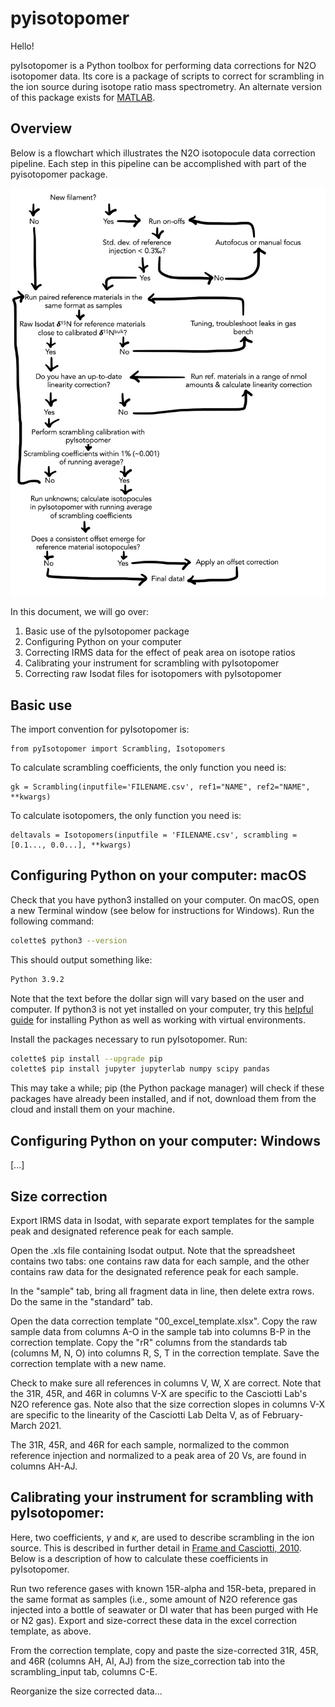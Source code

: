 # pyisotopomer

Hello!

pyIsotopomer is a Python toolbox for performing data corrections for N2O isotopomer data. Its core is a package of scripts to correct for scrambling in the ion source during isotope ratio mass spectrometry. An alternate version of this package exists for [MATLAB](https://link-to-MATLAB-README.md).

## Overview

Below is a flowchart which illustrates the N2O isotopocule data correction pipeline. Each step in this pipeline can be accomplished with part of the pyisotopomer package.

![](flowchart.jpg)

In this document, we will go over:

1. Basic use of the pyIsotopomer package
2. Configuring Python on your computer
3. Correcting IRMS data for the effect of peak area on isotope ratios
4. Calibrating your instrument for scrambling with pyIsotopomer
5. Correcting raw Isodat files for isotopomers with pyIsotopomer

## Basic use

The import convention for pyIsotopomer is:

```
from pyIsotopomer import Scrambling, Isotopomers
```

To calculate scrambling coefficients, the only function you need is:

```
gk = Scrambling(inputfile='FILENAME.csv', ref1="NAME", ref2="NAME", **kwargs)
```

To calculate isotopomers, the only function you need is:

```
deltavals = Isotopomers(inputfile = 'FILENAME.csv', scrambling = [0.1..., 0.0...], **kwargs)
```

## Configuring Python on your computer: macOS

Check that you have python3 installed on your computer. On macOS, open a new Terminal window (see below for instructions for Windows). Run the following command:

```bash
colette$ python3 --version
```

This should output something like:

```bash
Python 3.9.2
```

Note that the text before the dollar sign will vary based on the user and computer. If python3 is not yet installed on your computer, try this [helpful guide](https://github.com/stanfordpython/python-handouts/blob/master/installing-python-macos.md) for installing Python as well as working with virtual environments.

Install the packages necessary to run pyIsotopomer. Run:

```bash
colette$ pip install --upgrade pip
colette$ pip install jupyter jupyterlab numpy scipy pandas
```

This may take a while; pip (the Python package manager) will check if these packages have already been installed, and if not, download them from the cloud and install them on your machine.

## Configuring Python on your computer: Windows

[...]

## Size correction

Export IRMS data in Isodat, with separate export templates for the sample peak and designated reference peak for each sample.

Open the .xls file containing Isodat output. Note that the spreadsheet contains two tabs: one contains raw data for each sample, and the other contains raw data for the designated reference peak for each sample.

In the "sample" tab, bring all fragment data in line, then delete extra rows. Do the same in the "standard" tab.

Open the data correction template "00_excel_template.xlsx". Copy the raw sample data from columns A-O in the sample tab into columns B-P in the correction template. Copy the "rR" columns from the standards tab (columns M, N, O) into columns R, S, T in the correction template. Save the correction template with a new name.

Check to make sure all references in columns V, W, X are correct. Note that the 31R, 45R, and 46R in columns V-X are specific to the Casciotti Lab's N2O reference gas. Note also that the size correction slopes in columns V-X are specific to the linearity of the Casciotti Lab Delta V, as of February-March 2021.

The 31R, 45R, and 46R for each sample, normalized to the common reference injection and normalized to a peak area of 20 Vs, are found in columns AH-AJ.

## Calibrating your instrument for scrambling with pyIsotopomer:

Here, two coefficients, $\gamma$ and $\kappa$, are used to describe scrambling in the ion source. This is described in further detail in [Frame and Casciotti, 2010](https://www.biogeosciences.net/7/2695/2010/). Below is a description of how to calculate these coefficients in pyIsotopomer.

Run two reference gases with known 15R-alpha and 15R-beta, prepared in the same format as samples (i.e., some amount of N2O reference gas injected into a bottle of seawater or DI water that has been purged with He or N2 gas). Export and size-correct these data in the excel correction template, as above.

From the correction template, copy and paste the size-corrected 31R, 45R, and 46R (columns AH, AI, AJ) from the size_correction tab into the scrambling_input tab, columns C-E. 

Reorganize the size corrected data...
